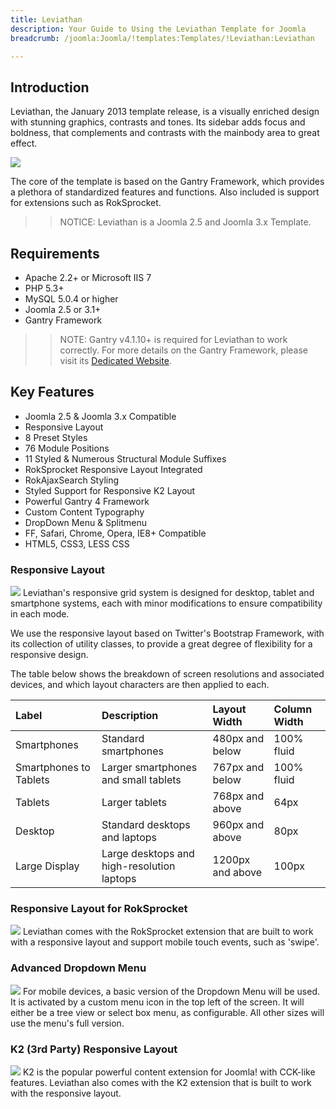 ```yaml
---
title: Leviathan
description: Your Guide to Using the Leviathan Template for Joomla
breadcrumb: /joomla:Joomla/!templates:Templates/!Leviathan:Leviathan

---
```


Introduction
-----
Leviathan, the January 2013 template release, is a visually enriched design with stunning graphics, contrasts and tones. Its sidebar adds focus and boldness, that complements and contrasts with the mainbody area to great effect.

![][leviathan]

The core of the template is based on the Gantry Framework, which provides a plethora of standardized features and functions. Also included is support for extensions such as RokSprocket.

>> NOTICE: Leviathan is a Joomla 2.5 and Joomla 3.x Template.

Requirements
-----
* Apache 2.2+ or Microsoft IIS 7
* PHP 5.3+
* MySQL 5.0.4 or higher
* Joomla 2.5 or 3.1+
* Gantry Framework

>> NOTE: Gantry v4.1.10+ is required for Leviathan to work correctly. For more details on the Gantry Framework, please visit its [Dedicated Website][gantry].

Key Features
-----
* Joomla 2.5 & Joomla 3.x Compatible
* Responsive Layout
* 8 Preset Styles
* 76 Module Positions
* 11 Styled & Numerous Structural Module Suffixes
* RokSprocket Responsive Layout Integrated
* RokAjaxSearch Styling
* Styled Support for Responsive K2 Layout
* Powerful Gantry 4 Framework
* Custom Content Typography
* DropDown Menu & Splitmenu
* FF, Safari, Chrome, Opera, IE8+ Compatible
* HTML5, CSS3, LESS CSS

### Responsive Layout
![][responsive]
Leviathan's responsive grid system is designed for desktop, tablet and smartphone systems, each with minor modifications to ensure compatibility in each mode.

We use the responsive layout based on Twitter's Bootstrap Framework, with its collection of utility classes, to provide a great degree of flexibility for a responsive design.

The table below shows the breakdown of screen resolutions and associated devices, and which layout characters are then applied to each.

| Label                  | Description                                | Layout Width     | Column Width |  
| :--------------------- | :----------------------------------------- | :--------------- | :----------- |  
| Smartphones            | Standard smartphones                       | 480px and below  | 100% fluid   |  
| Smartphones to Tablets | Larger smartphones and small tablets       | 767px and below  | 100% fluid   |  
| Tablets                | Larger tablets                             | 768px and above  | 64px         |  
| Desktop                | Standard desktops and laptops              | 960px and above  | 80px         |  
| Large Display          | Large desktops and high-resolution laptops | 1200px and above | 100px        | 

### Responsive Layout for RokSprocket
![][roksprocket]
Leviathan comes with the RokSprocket extension that are built to work with a responsive layout and support mobile touch events, such as 'swipe'.

### Advanced Dropdown Menu
![][dropdown]
For mobile devices, a basic version of the Dropdown Menu will be used. It is activated by a custom menu icon in the top left of the screen. It will either be a tree view or select box menu, as configurable. All other sizes will use the menu's full version.

### K2 (3rd Party) Responsive Layout
![][k2]
K2 is the popular powerful content extension for Joomla! with CCK-like features. Leviathan also comes with the K2 extension that is built to work with the responsive layout.

[gantry]: http://www.gantry-framework.org/
[leviathan]: assets/leviathan2.jpeg
[responsive]: assets/responsive.jpg
[roksprocket]: assets/roksprocket.jpg
[filezilla]: https://filezilla-project.org
[launcher]: ../../start/rocketlauncher.md
[dropdown]: assets/dropdown.jpg
[k2]: assets/k2.jpg